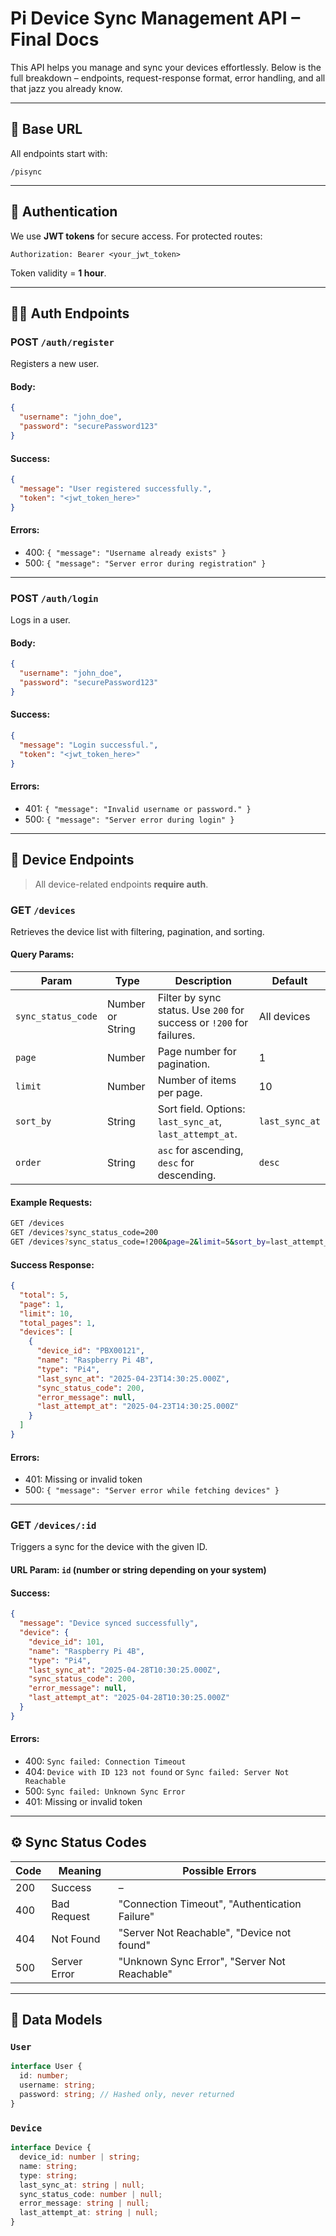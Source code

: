 # Pi Device Sync Management API – Final Docs

This API helps you manage and sync your devices effortlessly. Below is the full breakdown – endpoints, request-response format, error handling, and all that jazz you already know.

---

## 🔗 Base URL

All endpoints start with:

```
/pisync
```

---

## 🔐 Authentication

We use **JWT tokens** for secure access. For protected routes:

```
Authorization: Bearer <your_jwt_token>
```

Token validity = **1 hour**.

---

## 🧑‍💻 Auth Endpoints

### POST `/auth/register`

Registers a new user.

#### Body:

```json
{
  "username": "john_doe",
  "password": "securePassword123"
}
```

#### Success:

```json
{
  "message": "User registered successfully.",
  "token": "<jwt_token_here>"
}
```

#### Errors:

- 400: `{ "message": "Username already exists" }`
- 500: `{ "message": "Server error during registration" }`

---

### POST `/auth/login`

Logs in a user.

#### Body:

```json
{
  "username": "john_doe",
  "password": "securePassword123"
}
```

#### Success:

```json
{
  "message": "Login successful.",
  "token": "<jwt_token_here>"
}
```

#### Errors:

- 401: `{ "message": "Invalid username or password." }`
- 500: `{ "message": "Server error during login" }`

---

## 📱 Device Endpoints

> All device-related endpoints **require auth**.

### GET `/devices`

Retrieves the device list with filtering, pagination, and sorting.

#### Query Params:

| Param              | Type             | Description                                                          | Default        |
| ------------------ | ---------------- | -------------------------------------------------------------------- | -------------- |
| `sync_status_code` | Number or String | Filter by sync status. Use `200` for success or `!200` for failures. | All devices    |
| `page`             | Number           | Page number for pagination.                                          | 1              |
| `limit`            | Number           | Number of items per page.                                            | 10             |
| `sort_by`          | String           | Sort field. Options: `last_sync_at`, `last_attempt_at`.              | `last_sync_at` |
| `order`            | String           | `asc` for ascending, `desc` for descending.                          | `desc`         |

#### Example Requests:

```bash
GET /devices
GET /devices?sync_status_code=200
GET /devices?sync_status_code=!200&page=2&limit=5&sort_by=last_attempt_at&order=asc
```

#### Success Response:

```json
{
  "total": 5,
  "page": 1,
  "limit": 10,
  "total_pages": 1,
  "devices": [
    {
      "device_id": "PBX00121",
      "name": "Raspberry Pi 4B",
      "type": "Pi4",
      "last_sync_at": "2025-04-23T14:30:25.000Z",
      "sync_status_code": 200,
      "error_message": null,
      "last_attempt_at": "2025-04-23T14:30:25.000Z"
    }
  ]
}
```

#### Errors:

- 401: Missing or invalid token
- 500: `{ "message": "Server error while fetching devices" }`

---

### GET `/devices/:id`

Triggers a sync for the device with the given ID.

#### URL Param: `id` (number or string depending on your system)

#### Success:

```json
{
  "message": "Device synced successfully",
  "device": {
    "device_id": 101,
    "name": "Raspberry Pi 4B",
    "type": "Pi4",
    "last_sync_at": "2025-04-28T10:30:25.000Z",
    "sync_status_code": 200,
    "error_message": null,
    "last_attempt_at": "2025-04-28T10:30:25.000Z"
  }
}
```

#### Errors:

- 400: `Sync failed: Connection Timeout`
- 404: `Device with ID 123 not found` or `Sync failed: Server Not Reachable`
- 500: `Sync failed: Unknown Sync Error`
- 401: Missing or invalid token

---

## ⚙️ Sync Status Codes

| Code | Meaning      | Possible Errors                                |
| ---- | ------------ | ---------------------------------------------- |
| 200  | Success      | –                                              |
| 400  | Bad Request  | "Connection Timeout", "Authentication Failure" |
| 404  | Not Found    | "Server Not Reachable", "Device not found"     |
| 500  | Server Error | "Unknown Sync Error", "Server Not Reachable"   |

---

## 🧬 Data Models

### `User`

```ts
interface User {
  id: number;
  username: string;
  password: string; // Hashed only, never returned
}
```

### `Device`

```ts
interface Device {
  device_id: number | string;
  name: string;
  type: string;
  last_sync_at: string | null;
  sync_status_code: number | null;
  error_message: string | null;
  last_attempt_at: string | null;
}
```
